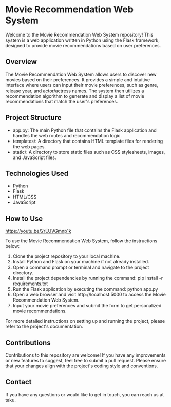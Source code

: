 # Movie Recommendation Web System

Welcome to the Movie Recommendation Web System repository! This system is a web application written in Python using the Flask framework, designed to provide movie recommendations based on user preferences.

## Overview

The Movie Recommendation Web System allows users to discover new movies based on their preferences. It provides a simple and intuitive interface where users can input their movie preferences, such as genre, release year, and actor/actress names. The system then utilizes a recommendation algorithm to generate and display a list of movie recommendations that match the user's preferences.

## Project Structure

- app.py: The main Python file that contains the Flask application and handles the web routes and recommendation logic.
- templates/: A directory that contains HTML template files for rendering the web pages.
- static/: A directory to store static files such as CSS stylesheets, images, and JavaScript files.

## Technologies Used

- Python
- Flask
- HTML/CSS
- JavaScript

## How to Use

https://youtu.be/2rEUVGmnp1k

To use the Movie Recommendation Web System, follow the instructions below:

1. Clone the project repository to your local machine.
2. Install Python and Flask on your machine if not already installed.
3. Open a command prompt or terminal and navigate to the project directory.
4. Install the project dependencies by running the command: pip install -r requirements.txt
5. Run the Flask application by executing the command: python app.py
6. Open a web browser and visit http://localhost:5000 to access the Movie Recommendation Web System.
7. Input your movie preferences and submit the form to get personalized movie recommendations.

For more detailed instructions on setting up and running the project, please refer to the project's documentation.

## Contributions

Contributions to this repository are welcome! If you have any improvements or new features to suggest, feel free to submit a pull request. Please ensure that your changes align with the project's coding style and conventions.

## Contact

If you have any questions or would like to get in touch, you can reach us at taku.
